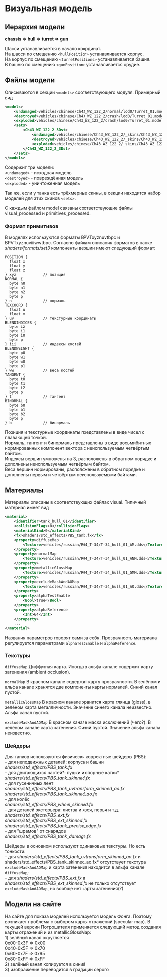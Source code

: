 # Визуальная модель

## Иерархия модели

**chassis ⇒ hull ⇒ turret ⇒ gun**

Шасси устанавливается в начало координат.   
На шасси по смещению `<hullPosition>` устанавливается корпус.  
На корпус по смещению `<turretPositions>` устанавливается башня.  
В башню по смещению `<gunPosition>` устанавливается орудие.

## Файлы модели

Описываются в секции `<models>` соответствующего модуля. Примерный вид

```xml
<models>
	<undamaged>vehicles/chinese/Ch43_WZ_122_2/normal/lod0/Turret_01.model</undamaged>
	<destroyed>vehicles/chinese/Ch43_WZ_122_2/crash/lod0/Turret_01.model</destroyed>
	<exploded>vehicles/chinese/Ch43_WZ_122_2/crash/lod0/Turret_01.model</exploded>
	<sets>
		<Ch43_WZ_122_2_3Dst>
			<undamaged>vehicles/chinese/Ch43_WZ_122_2/_skins/Ch43_WZ_122_2_3Dst/normal/lod0/Turret_01.model</undamaged>
			<destroyed>vehicles/chinese/Ch43_WZ_122_2/_skins/Ch43_WZ_122_2_3Dst/crash/lod0/Turret_01.model</destroyed>
			<exploded>vehicles/chinese/Ch43_WZ_122_2/_skins/Ch43_WZ_122_2_3Dst/crash/lod0/Turret_01.model</exploded>
		</Ch43_WZ_122_2_3Dst>
	</sets>
</models>

```

Содержит три модели:  
`<undamaged>` - исходная модель   
`<destroyed>` - повреждённая модель  
`<exploded>` - уничтоженная модель

Так же, если у танка есть трёхмерные скины, в секции находится набор моделей для этих скинов `<sets>`.

С каждым файлом model связаны соответствующие файлы visual\_processed и primitives\_processed.

### Формат примитивов

В моделях используются форматы BPVTxyznuvtbpc и BPVTxyznuviiiwwtbpc. Согласно файлам описания форматов в папке *shaders/formats/set3* компоненты вершин имеют следующий формат:

```
POSITION {
  float x     
  float y
  float z
} xyz            // позиция
NORMAL {
  byte n0
  byte n1
  byte n2
  byte p
} n              // нормаль
TEXCOORD {
  float u
  float v
} uv             // текстурные координаты
BLENDINDICES {
  byte i2
  byte i1
  byte i0
  byte p
} iii            // индексы костей
BLENDWEIGHT {
  byte p0
  byte w1
  byte w0
  byte p1
} ww             // веса костей
TANGENT {
  byte t0
  byte t1
  byte t2
  byte p
} t              // тангент
BINORMAL {
  byte b0
  byte b1
  byte b2
  byte p
} b              // бинормаль
```

Позиция и текстурные координаты представлены в виде чисел с плавающей точкой.  
Нормаль, тангент и бинормаль представлены в виде восьмибитных нормированных компонент вектора с неиспользуемым четвёртым байтом.  
Индексы вершин умножены на 3, расположены в обратном порядке и дополнены неиспользуемым четвёртым байтом.  
Веса вершин нормированы, расположены в обратном порядке и дополнены первым и четвёртым неиспользуемыми байтами.

## Материалы

Материалы описаны в соответствующих файлах visual. Типичный материал имеет вид

```xml
<material>
	<identifier>tank_hull_01</identifier>
	<collisionFlags>0</collisionFlags>
	<materialKind>0</materialKind>
	<fx>shaders/std_effects/PBS_tank.fx</fx>
	<property>diffuseMap
		<Texture>vehicles/russian/R04_T-34/T-34_hull_01_AM.dds</Texture>
	</property>
	<property>normalMap
		<Texture>vehicles/russian/R04_T-34/T-34_hull_01_ANM.dds</Texture>
	</property>
	<property>metallicGlossMap
		<Texture>vehicles/russian/R04_T-34/T-34_hull_01_GMM.dds</Texture>
	</property>
	<property>excludeMaskAndAOMap
		<Texture>vehicles/russian/R04_T-34/T-34_hull_01_AO.dds</Texture>
	</property>
	<property>alphaTestEnable
		<Bool>true</Bool>
	</property>
	<property>alphaReference
		<Int>64</Int>
	</property>
    ...
</material>

```

Названия параметров говорят сами за себя. Прозрачность материала регулируется параметрами `alphaTestEnable` и `alphaReference`.

### Текстуры

`diffuseMap` Диффузная карта. Иногда в альфа канале содержит карту затенения (ambient occlusion).

`normalMap` В красном канале содержит карту прозрачности. В зелёном и альфа канале хранятся две компоненты карты нормалей. Синий канал пустой.

`metallicGlossMap` В красном канале хранится карта глянца (gloss), в зелёном карта металличности. Значение синего канала неизвестно. Альфа канал пустой.

`excludeMaskAndAOMap` В красном канале маска исключений (чего?). В зелёном канале карта затенения. Синий пустой. Значение альфа канала неизвестно.

### Шейдеры

Для танков используются физически корректные шейдеры (PBS):  
\- для неподвижных деталей: корпуса и башни  
 *shaders/std\_effects/PBS\_tank.fx*   
\- для двигающихся частей*: пушки и опорные катки*  
 *shaders/std\_effects/PBS\_tank\_skinned.fx*  
\- для гусеничных лент  
 *shaders/std\_effects/PBS\_tank\_uvtransform\_skinned\_ao.fx*  
 *shaders/std\_effects/PBS\_tank\_skinned\_ao.fx*  
\- для колёс  
 *shaders/std\_effects/PBS\_wheel\_skinned.fx*  
\- для деталей экстерьера: листва и хвоя, перья и т.д.   
 *shaders/std\_effects/PBS\_ext.fx*  
 *shaders/std\_effects/PBS\_ext\_skinned.fx*  
 *shaders/std\_effects/PBS\_tank\_precise\_edge.fx*  
\- для "шрамов" от снарядов   
 *shaders/std\_effects/PBS\_tank\_damage.fx*

Шейдеры в основном используют одинаковые текстуры. Но есть тонкости:  
\- для *shaders/std\_effects/PBS\_tank\_uvtransform\_skinned\_ao.fx* и shaders/std\_effects/PBS\_tank\_skinned\_ao.fx* отсутствует текстура `excludeMaskAndAOMap` и карта затенения находится в альфа канале `diffuseMap`;  
\- для *shaders/std\_effects/PBS\_ext.fx* и *shaders/std\_effects/PBS\_ext\_skinned.fx* не только отсутствует `excludeMaskAndAOMap`, но вообще нет карты затенения(?)

## Модели на сайте

На сайте для показа моделей используется модель Фонга. Поэтому возникает проблема с выбором карты отражений (specular map). В текущей версии Потрошителя применяется следующий метод создания карты отражений и из metallicGlossMap:  
1\) зелёный канал округляется   
 0x00-0x3F =&gt; 0x00  
 0x40-0x5F =&gt; 0x70  
 0x60-0x7F =&gt; 0x95  
 0x80-0xFF =&gt; 0xFF  
2\) зелёный канал копируется в синий  
3\) изображение переводится в градации серого